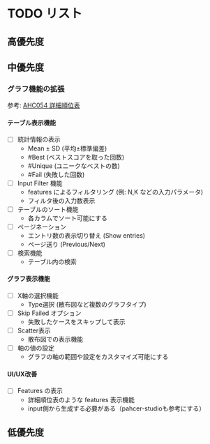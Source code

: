 # TODO リスト

## 高優先度


## 中優先度

### グラフ機能の拡張
参考: [AHC054 詳細順位表](https://img.atcoder.jp/ahc_standings/index.html?contest=ahc054)

#### テーブル表示機能
- [ ] 統計情報の表示
  - Mean ± SD (平均±標準偏差)
  - #Best (ベストスコアを取った回数)
  - #Unique (ユニークなベストの数)
  - #Fail (失敗した回数)
- [ ] Input Filter 機能
  - features によるフィルタリング (例: N,K などの入力パラメータ)
  - フィルタ後の入力数表示
- [ ] テーブルのソート機能
  - 各カラムでソート可能にする
- [ ] ページネーション
  - エントリ数の表示切り替え (Show entries)
  - ページ送り (Previous/Next)
- [ ] 検索機能
  - テーブル内の検索

#### グラフ表示機能
- [ ] X軸の選択機能
  - Type選択 (散布図など複数のグラフタイプ)
- [ ] Skip Failed オプション
  - 失敗したケースをスキップして表示
- [ ] Scatter表示
  - 散布図での表示機能
- [ ] 軸の値の設定
  - グラフの軸の範囲や設定をカスタマイズ可能にする

#### UI/UX改善
- [ ] Features の表示
  - 詳細順位表のような features 表示機能
  - input側から生成する必要がある（pahcer-studioも参考にする）

## 低優先度
